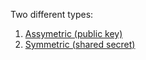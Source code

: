Two different types:

1. [Assymetric (public key)](client-confidential-asymmetric.html) 
2. [Symmetric (shared secret)](client-confidential-symmetric.html) 
